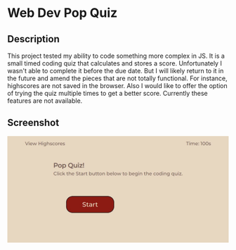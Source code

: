 # Web Dev Pop Quiz

## Description

This project tested my ability to code something more complex in JS. It is a small timed coding quiz that calculates and stores a score. Unfortunately I wasn't able to complete it before the due date. But I will likely return to it in the future and amend the pieces that are not totally functional. For instance, highscores are not saved in the browser. Also I would like to offer the option of trying the quiz multiple times to get a better score. Currently these features are not available.

## Screenshot

![Screenshot of start page](./assets/images/web_dev_pop_quiz.JPG)
